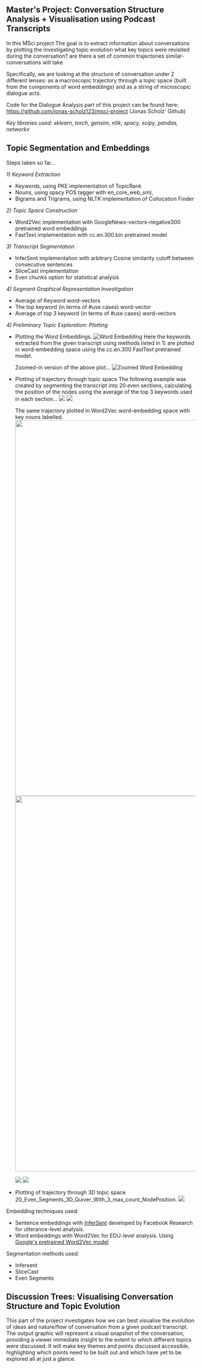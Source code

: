 ## Master's Project: Conversation Structure Analysis + Visualisation using Podcast Transcripts

In this MSci project The goal is to extract information about conversations by plotting the 
investigating topic evolution 
what key topics were revisited during the conversation? 
are there a set of common trajectories similar- conversations will take

Specifically, we are looking at the structure of conversation under 2 different lenses: as a macroscopic trajectory through a topic space (built from the components of word embeddings) and as a string of microscopic dialogue acts.

Code for the Dialogue Analysis part of this project can be found here: https://github.com/jonas-scholz123/msci-project (Jonas Scholz' Github)

*Key libraries used: sklearn, torch, gensim, nltk, spacy, scipy, pandas, networkx*

## Topic Segmentation and Embeddings
Steps taken so far...

*1) Keyword Extraction*
- Keywords, using PKE implementation of TopicRank
- Nouns, using spacy POS tagger with en_core_web_sm), 
- Bigrams and Trigrams, using NLTK implementation of Collocation Finder

*2) Topic Space Construction*
- Word2Vec implementation with GoogleNews-vectors-negative300 pretrained word embeddings
- FastText implementation with cc.en.300.bin pretrained model

*3) Transcript Segmentation*
- InferSent implementation with arbitrary Cosine similarity cutoff between consecutive sentences
- SliceCast implementation
- Even chunks option for statistical analysis

*4) Segment Graphical Representation Investigation*
- Average of Keyword word-vectors
- The top keyword (in terms of #use cases) word-vector 
- Average of top 3 keyword (in terms of #use cases) word-vectors

*4) Preliminary Topic Exploration: Plotting*
- Plotting the Word Embeddings. 
![Word Embedding](Saved_Images/FastText_WordEmbedding.png)
    Here the keywords extracted from the given transcript using methods listed in 1) are plotted
    in word-embedding space using the cc.en.300 FastText pretrained model.
    
    Zoomed-in version of the above plot...
    ![Zoomed Word Embedding](Saved_Images/FastText_WordEmbedding_ZOOMED.png)
    
- Plotting of trajectory through topic space
    The following example was created by segmenting the transcript into 20 even sections, calculating 
    the position of the nodes using the average of the top 3 keywords used in each section...
    ![](Saved_Images/20_Even_Segments_Quiver_Plot_With_3_max_count_NodePosition.png) ![](Saved_Images/100_Even_Segments_Quiver_Plot_With_3_max_count_NodePosition.png)
    
    The same trajectory plotted in Word2Vec word-embedding space with key nouns labelled.
    <img src = "Saved_Images/20_Even_Segments_Quiver_and_Embeddings_Plot_With_3_max_count_NodePosition.png" width ="1000" /> <img src = "Saved_Images/100_Even_Segments_Quiver_and_Embeddings_Plot_With_3_max_count_NodePosition.png" width ="1000" />
    
    ![](Saved_Images/20_Even_Segments_Quiver_and_Embeddings_Plot_With_3_max_count_NodePosition.png) ![](Saved_Images/100_Even_Segments_Quiver_and_Embeddings_Plot_With_3_max_count_NodePosition.png)
    
- Plotting of trajectory through 3D topic space
    20_Even_Segments_3D_Quiver_With_3_max_count_NodePosition. 
    ![](Saved_Images/20_Even_Segments_3D_Quiver_With_3_max_count_NodePosition.png)



Embedding techniques used:
* Sentence embeddings with [InferSent](https://github.com/facebookresearch/InferSent) developed by Facebook Research for utterance-level analysis. 
* Word embeddings with Word2Vec for EDU-level analysis. Using [Google's pretrained Word2Vec model](https://mccormickml.com/2016/04/12/googles-pretrained-word2vec-model-in-python/)

Segmentation methods used: 
* Infersent 
* SliceCast
* Even Segments 




## Discussion Trees: Visualising Conversation Structure and Topic Evolution
This part of the project investigates how we can best visualise the evolution of ideas and nature/flow of conversation from a given podcast transcript. The output graphic will represent a visual snapshot of the conversation, providing a viewer immediate insight to the extent to which different topics were discussed. It will make key themes and points discussed accessible, highlighting which points need to be built out and which have yet to be explored all at just a glance. 

